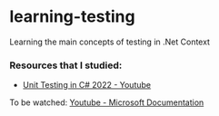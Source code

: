 # learning-testing
Learning the main concepts of testing in .Net Context


### Resources that I studied:<br>
- [Unit Testing in C# 2022 - Youtube](https://www.youtube.com/playlist?list=PL82C6-O4XrHeyeJcI5xrywgpfbrqdkQd4)


To be watched:
[Youtube - Microsoft Documentation](https://www.youtube.com/watch?v=9Jz47Ze9LOI)
